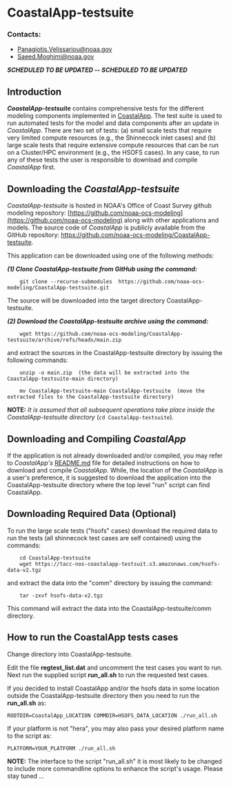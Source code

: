 # CoastalApp-testsuite

### Contacts:

 * [Panagiotis.Velissariou@noaa.gov](mailto:Panagiotis.Velissariou@noaa.gov)
 * [Saeed.Moghimi@noaa.gov](mailto:Saeed.Moghimi@noaa.gov)


***SCHEDULED TO BE UPDATED  -- SCHEDULED TO BE UPDATED***

## Introduction

***CoastalApp-testsuite*** contains comprehensive tests for the different modeling
components implemented in [CoastalApp](https://github.com/noaa-ocs-modeling/CoastalApp). The test suite is used to run automated tests for the model and data components after an update in *CoastalApp*. There are two set of tests: (a) small scale tests that require very limited compute resources (e.g., the Shinnecock inlet cases) and (b) large scale tests that require extensive compute resources that can be run on a Cluster/HPC environment (e.g., the HSOFS cases). In any case, to run any of these tests the user is responsible to download and compile *CoastalApp* first.


## Downloading the *CoastalApp-testsuite*

*CoastalApp-testsuite* is hosted in NOAA's Office of Coast Survey github modeling repository: [https://github.com/noaa-ocs-modeling](https://github.com/noaa-ocs-modeling) along with other applications and models. The source code of *CoastalApp* is publicly available from the GitHub repository:
  <a href="https://github.com/noaa-ocs-modeling/CoastalApp-testsuite"
     TARGET="_BLANK" REL="NOREFERRER">https://github.com/noaa-ocs-modeling/CoastalApp-testsuite</a>.

This application can be downloaded using one of the following methods:

***(1) Clone CoastalApp-testsuite from GitHub using the command:***

        git clone --recurse-submodules  https://github.com/noaa-ocs-modeling/CoastalApp-testsuite.git

The source will be downloaded into the target directory CoastalApp-testsuite.

***(2) Download the CoastalApp-testsuite archive using the command:***

        wget https://github.com/noaa-ocs-modeling/CoastalApp-testsuite/archive/refs/heads/main.zip

and extract the sources in the CoastalApp-testsuite directory by issuing the following commands:

        unzip -o main.zip  (the data will be extracted into the CoastalApp-testsuite-main directory)

        mv CoastalApp-testsuite-main CoastalApp-testsuite  (move the extracted files to the CoastalApp-testsuite directory)

**NOTE:** *It is assumed that all subsequent operations take place inside the CoastalApp-testsuite directory* (``cd CoastalApp-testsuite``).


## Downloading and Compiling *CoastalApp*

If the application is not already downloaded and/or compiled, you may refer to *CoastalApp's* [README.md](https://github.com/noaa-ocs-modeling/CoastalApp#readme) file for detailed instructions on how to download and compile *CoastalApp*.
While, the location of the *CoastalApp* is a user's preference, it is suggested to
download the application into the CoastalApp-testsuite directory where the top level
"run" script can find CoastalApp.

## Downloading Required Data (Optional)

To run the large scale tests ("hsofs" cases) download the required data to run the tests (all shinnecock test cases are self contained) using the commands:

        cd CoastalApp-testsuite
        wget https://tacc-nos-coastalapp-testsuit.s3.amazonaws.com/hsofs-data-v2.tgz

and extract the data into the "comm" directory by issuing the command: 

        tar -zxvf hsofs-data-v2.tgz
 
 This command will extract the data into the CoastalApp-testsuite/comm directory.

## How to run the CoastalApp tests cases

Change directory into CoastalApp-testsuite.

Edit the file **regtest_list.dat** and uncomment the test cases you want to run. Next run the supplied script **run_all.sh** to run the requested test cases.

If you decided to install CoastalApp and/or the hsofs data in some location outside the CoastalApp-testsuite directory then you need to run the **run_all.sh** as:

``ROOTDIR=CoastalApp_LOCATION COMMDIR=HSOFS_DATA_LOCATION ./run_all.sh``

If your platform is not "hera", you may also pass your desired platform name to the script as:

``PLATFORM=YOUR_PLATFORM ./run_all.sh``

**NOTE:** The interface to the script "run_all.sh" it is most likely to be changed to include more commandline options to enhance the script's usage.
Please stay tuned ...
